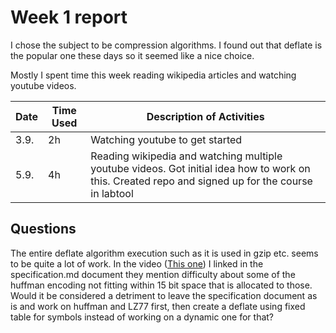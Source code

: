 # Week 1 report

I chose the subject to be compression algorithms. I found out that deflate is the popular one these days so it seemed like a nice choice. 

Mostly I spent time this week reading wikipedia articles and watching youtube videos. 


| Date       | Time Used | Description of Activities|
|------------|------------|----------------------|
| 3.9. | 2h | Watching youtube to get started |
| 5.9. | 4h | Reading wikipedia and watching multiple youtube videos. Got initial idea how to work on this. Created repo and signed up for the course in labtool |


## Questions

The entire deflate algorithm execution such as it is used in gzip etc. seems to be quite a lot of work. In the video ([This one](https://www.youtube.com/watch?v=SJPvNi4HrWQ)) I linked in the specification.md document they mention difficulty about some of the huffman encoding not fitting within 15 bit space that is allocated to those. Would it be considered a detriment to leave the specification document as is and work on huffman and LZ77 first, then create a deflate using fixed table for symbols instead of working on a dynamic one for that? 